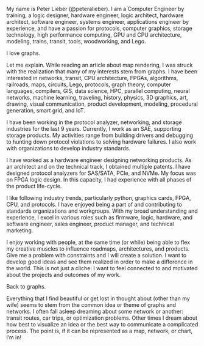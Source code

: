 My name is Peter Lieber (@peteralieber). I am a Computer Engineer by training, a 
logic designer, hardware engineer, logic architect, hardware architect, software engineer, 
systems engineer, applications engineer by experience, and have a passion for protocols, computer graphics, storage 
technology, high performance computing, GPU and CPU architecture, modeling, trains, transit, tools, 
woodworking, and Lego.

I love graphs.

Let me explain. While reading an article about map rendering, I was struck with the realization that many of my interests stem from graphs. I have been interested in networks, transit, CPU architecture, FPGAs, algorithms, railroads, maps, circuits, Lego, protocols, graph theory, computer languages, compilers, GIS, data science, HPC, parallel computing, neural networks, machine learning, traveling, history, physics, 3D graphics, art, drawing, visual communication, product development, modeling, procedural generation, smart grid, and IoT.

I have been working in the protocol analyzer, networking, and storage industries for the last 9 years. Currently, I work as an SAE, supporting storage products. My activities range from building drivers and debugging to hunting down protocol violations to solving hardware failures. I also work with organizations to develop industry standards.

I have worked as a hardware engineer designing networking products. As an architect and on the technical track, I obtained multiple patents. I have designed protocol analyzers for SAS/SATA, PCIe, and NVMe. My focus was on FPGA logic design. In this capacity, I had experience with all phases of the product life-cycle.

I like following industry trends, particularly python, graphics cards, FPGA, CPU, and protocols. I have enjoyed being a part of and contributing to standards organizations and workgroups. With my broad understanding and experience, I excel in various roles such as firmware, logic, hardware, and software engineer, sales engineer, product manager, and technical marketing.

I enjoy working with people, at the same time (or while) being able to flex my creative muscles to influence roadmaps, architectures, and products. Give me a problem with constraints and I will create a solution. I want to develop good ideas and see them realized in order to make a difference in the world. This is not just a cliche: I want to feel connected to and motivated about the projects and outcomes of my work.

Back to graphs.

Everything that I find beautiful or get lost in thought about (other than my wife) seems to stem from the common idea or theme of graphs and networks. I often fall asleep dreaming about some network or another: transit routes, car trips, or optimization problems. Other times I dream about how best to visualize an idea or the best way to communicate a complicated process. The point is, if it can be represented as a map, network, or chart, I’m in!

